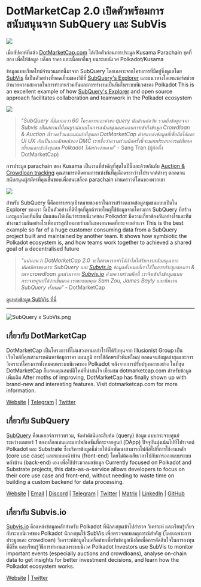 # DotMarketCap 2.0 เปิดตัวพร้อมการสนับสนุนจาก SubQuery และ SubVis

![](https://cdn-images-1.medium.com/max/1600/1*fIxEXupCMUaaMsWQbA7zFQ.gif)

เมื่อสัปดาห์ที่แล้ว [DotMarketCap.com](https://dotmarketcap.com/) ได้เปิดตัวก่อนการประมูล Kusama Parachain ชุดที่สอง เพื่อให้ข้อมูล บล็อก ราคา และเนื้อหาอื่นๆ บนระบบนิเวศ Polkadot/Kusama

ข้อมูลแบบเรียลไทม์จำนวนมากนี้มาจาก SubQuery โดยเฉพาะจากโครงการที่มีอยู่ซึ่งดูแลโดย [SubVis](https://explorer.subquery.network/subquery/subvis-io/kusama-auction) นี่เป็นตัวอย่างที่ยอดเยี่ยมของวิธีที่ [SubQuery's Explorer](https://explorer.subquery.network/) และแนวทางโอเพนซอร์สช่วยอำนวยความสะดวกในการทำงานร่วมกันและการทำงานเป็นทีมในระบบนิเวศของ Polkadot This is an excellent example of how [SubQuery's Explorer](https://explorer.subquery.network/) and open source approach facilitates collaboration and teamwork in the Polkadot ecosystem

![](https://cdn-images-1.medium.com/max/1600/1*-UL84MrIB3TtZBkDPwLMmw.png)

> *"SubQuery ที่มีมากกว่า 60 โครงการและคำขอ query นับล้านต่อวัน รวมถึงข้อมูลจาก Subvis เป็นสถานที่ที่สมบูรณ์แบบในการสนับสนุนและมอบการเข้าถึงข้อมูล Crowdloan & Auction ที่รวดเร็วและแม่นยำที่สุดแก่ DotMarketCap ด้วยแหล่งข้อมูลที่เชื่อถือได้และ UI UX อันเป็นเอกลักษณ์ของ DMC เราเชื่อว่าความร่วมมือครั้งนี้จะมอบประสบการณ์ที่ยอดเยี่ยมและเข้าถึงชุมชน Polkadot ได้อย่างง่ายดาย"* - Sang Tran (ผู้ก่อตั้ง DotMarketCap)

การประมูล parachain ของ Kusama เป็นงานที่สำคัญที่สุดในปีนี้และด้วยกันกับ [Auction & Crowdloan tracking](https://dotmarketcap.com/auction) คุณสามารถติดตามการแข่งขันที่ดุเดือดระหว่างโปรเจกต์ต่างๆ ตลอดจนสนับสนุนผู้สมัครที่คุณชื่นชอบเพื่อชนะสล็อต parachain ผ่านคราวด์โลนของพวกเขา

![](https://cdn-images-1.medium.com/max/1600/1*n_y-1CUv1BcU2bzCs15djA.png)

สำหรับ SubQuery นี่คือการบรรลุเป้าหมายของเราในการสร้างตลาดข้อมูลชุมชนแบบเปิดใน Explorer ของเรา นี่เป็นตัวอย่างที่ดีที่สุดที่ลูกค้ารายใหญ่ใช้ข้อมูลจากโครงการ SubQuery ที่สร้างและดูแลโดยทีมอื่น มันแสดงให้เห็นว่าระบบนิเวศของ Polkadot มีความเกี่ยวข้องกันอย่างไรและทีมทำงานร่วมกันอย่างไรเพื่อบรรลุเป้าหมายร่วมกันของอนาคตที่กระจายอำนาจ This is the best example so far of a huge customer consuming data from a SubQuery project built and maintained by another team. It shows how symbiotic the Polkadot ecosystem is, and how teams work together to achieved a shared goal of a decentralised future

> *"แน่นอนว่า DotMarketCap 2.0 จะไม่สามารถทำได้ถ้าไม่ได้รับการสนับสนุนจากพันธมิตรของเรา: SubQuery และ [Subvis.io](http://subvis.io/) ข้อมูลทั้งหมดที่เราใช้ในการประมูลของเรา & เพจ crowdloan ถูกนำมาจาก [Subvis.io](http://subvis.io/) ด้วยความร่วมมือนี้ เราจึงเข้าถึงข้อมูลแบบกระจายศูนย์ได้ง่ายขึ้นมาก เราขอขอบคุณ Sam Zou, James Bayly และทีมงาน SubQuery ทั้งหมด"* - DotMarketCap

[ดูแหล่งข้อมูล SubVis ที่นี่](https://explorer.subquery.network/subquery/subvis-io/kusama-auction)

---

![SubQuery x SubVis.png](https://cdn-images-1.medium.com/max/1600/1*ZOtmJdlgr-5H4BAt2gVKLw.png)

## **เกี่ยวกับ DotMarketCap**

DotMarketCap เป็นโครงการที่ไม่แสวงหาผลกำไรที่ได้รับทุนจาก Illusionist Group เป็นเว็บไซต์ที่คุณสามารถค้นหาข้อมูลราคา แผนภูมิ การใช้อักษรตัวพิมพ์ใหญ่ ตลอดจนข้อมูลล่าสุดและการวิเคราะห์โครงการทั้งหมดบนระบบนิเวศของ Polkadot หลังจากการปรับปรุงหลายอย่าง ในที่สุด DotMarketCap ก็แสดงคุณสมบัติใหม่ที่น่าสนใจ เยี่ยมชม dotmarketcap.com สำหรับข้อมูลเพิ่มเติม After moths of improving, DotMarketCap has finally shown up with brand-new and interesting features. Visit dotmarketcap.com for more information.

[Website](http://dotmarketcap.com/) | [Telegram](https://t.me/DotMarketCap_ANN) | [Twitter](https://twitter.com/DotMarketCap?ref_src=twsrc%5Egoogle%7Ctwcamp%5Eserp%7Ctwgr%5Eauthor)

## **เกี่ยวกับ SubQuery**

[SubQuery](https://subquery.network/) คือเลเยอร์การรวบรวม, จัดทำดัชนีและสืบค้น (query) ข้อมูล แบบกระจายศูนย์ ระหว่างเลเยอร์ 1 ของบล็อกเชนและแอปพลิเคชันที่กระจายศูนย์ (DApp) ปัจจุบันมุ่งเน้นไปที่โปรเจกต์ Polkadot และ Substrate ซึ่งบริการข้อมูลนี้ช่วยให้นักพัฒนาสามารถโฟกัสไปที่การใช้งานหลัก (core use case) และระบบหน้าบ้าน (front-end) โดยไม่ต้องเสียเวลาไปกับการออกแบบระบบหลังบ้าน (back-end) เอง เพื่อใช้ประมวลผลข้อมูล Currently focused on Polkadot and Substrate projects, this data-as-a-service allows developers to focus on their core use case and front-end, without needing to waste time on building a custom backend for data processing.

[Website](https://subquery.network/) | [Email](mailto:hello@subquery.network) | [Discord](https://discord.com/invite/78zg8aBSMG) | [Telegram](https://t.me/subquerynetwork) | [Twitter](https://twitter.com/subquerynetwork) | [Matrix](https://matrix.to/#/#subquery:matrix.org) | [LinkedIn](https://www.linkedin.com/company/subquery) | [GitHub](https://github.com/subquery)

## **เกี่ยวกับ Subvis.io**

[Subvis.io](https://dotmarketcap.com/blog-detail/541/Subvis.io) คือแหล่งข้อมูลหลักสำหรับ Polkadot ที่นักลงทุนเข้าไปสำรวจ วิเคราะห์ และเรียนรู้เกี่ยวกับระบบนิเวศของ Polkadot นักลงทุนใช้ SubVis เพื่อตรวจสอบเหตุการณ์สำคัญ (โดยเฉพาะการประมูลและ crowdloan) วิเคราะห์ข้อมูลในเครือข่ายเพื่อรับข้อมูลเชิงลึกเพื่อการตัดสินใจในการลงทุนที่ดีขึ้น และเรียนรู้วิธีการทำงานของระบบนิเวศ Polkadot Investors use SubVis to monitor important events (especially auctions and crowdloans), analyse on-chain data to get insights for better investment decisions, and learn how the Polkadot ecosystem works.

[Website](https://www.subvis.io/) | [Twitter](https://twitter.com/subvisioapp)
